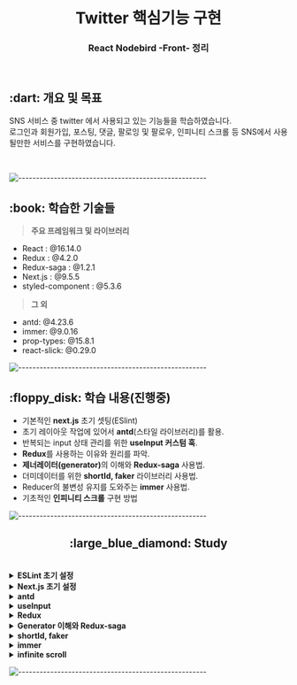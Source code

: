 <h1 align="center">Twitter 핵심기능 구현</h1>
<h3 align="center"> React Nodebird -Front- 정리 </h3> 
<br />

<h2 id="프로젝트소개"> :dart: 개요 및 목표</h2>

<p align="justify">
SNS 서비스 중 twitter 에서 사용되고 있는 기능들을 학습하였습니다. <br />
로그인과 회원가입, 포스팅, 댓글, 팔로잉 및 팔로우, 인피니티 스크롤 등 SNS에서 사용될만한 서비스를 구현하였습니다.
</p>
<br />

![-----------------------------------------------------](https://raw.githubusercontent.com/andreasbm/readme/master/assets/lines/rainbow.png)

<h2 id="사용 기술"> :book: 학습한 기술들</h2>

> **주요 프레임워크 및 라이브러리**

- React : @16.14.0
- Redux : @4.2.0
- Redux-saga : @1.2.1
- Next.js : @9.5.5
- styled-component : @5.3.6

> **그 외**

- antd: @4.23.6
- immer: @9.0.16
- prop-types: @15.8.1
- react-slick: @0.29.0
  <br />

![-----------------------------------------------------](https://raw.githubusercontent.com/andreasbm/readme/master/assets/lines/rainbow.png)

<h2 id="구현목표"> :floppy_disk: 학습 내용(진행중)</h2>

- 기본적인 <b>next.js</b> 초기 셋팅(ESlint)
- 초기 레이아웃 작업에 있어서 <b>antd</b>(스타일 라이브러리)를 활용.
- 반복되는 input 상태 관리를 위한 <b>useInput 커스텀 훅</b>.
- <b>Redux</b>를 사용하는 이유와 원리를 파악.
- <b>제너레이터(generator)</b>의 이해와 <b>Redux-saga</b> 사용법.
- 더미데이터를 위한 <b>shortId, faker</b> 라이브러리 사용법.
- Reducer의 불변성 유지를 도와주는 <b>immer</b> 사용법.
- 기초적인 <b>인피니티 스크롤</b> 구현 방법
  <br />

![-----------------------------------------------------](https://raw.githubusercontent.com/andreasbm/readme/master/assets/lines/rainbow.png)

<h2 align="center" id="next">:large_blue_diamond: Study</h2>
<br>

<details>
<summary><b>ESLint 초기 설정</b></summary>
<div markdown="1">
<br />

> **ESLint**

<p align="justify">
ESlint 는 Javascript, JSX 의 정적 분석 도구입니다. 코드를 분석해 문법적인 오류나 안티 패턴을 찾아주고 일관된 코드 스타일로 작성하도록 도와줍니다.<br />
사람들은 저마다의 코딩 스타일이 있기 때문에, 이를 하나의 코딩 스타일로 바꿔주는 역할을 하게 됩니다.
<br /> ESlint 에는 Shareable Configs 라는 기능이 제공되는데, 이를 이용하면 누군가 만들어 놓은 ESLint 설정을 활용할 수 있습니다. <br />
아래와 같이 초기 설치를 해주겠습니다.
</p>
<br />

```
npm i eslint -D
npm i eslint-plugin-import -D
npm i eslint-plugin-react -D
npm i eslint-plugin-react-hooks -D
npm i eslint-config-airbnb@latest -D
npm i babel-eslint -D
```

<br />

```js
{
  "parser": "babel-eslint", // babel 이 해석해서 최신 문법도 에러 발생 안함
  // "parser" : "@typescript-eslint/parser"
  // 전반적인 Javascript 언어 옵션을 설정
  "parserOptions": {
    "ecmaVersion": 2020, // 사용할 ECMAScript 버전을 설정
    "sourceType": "module", //parser의 export 형식을 설정
    "ecmaFeatures": { // ECMAScript의 언어 확장 기능을 설정
      "jsx": true // JSX 사용 여부
    }
  },
  "env": {
    "browser": true,
    "node": true,
    "es6": true
  },
  "extends": ["airbnb"], // 패기지를 설치하여 설치한 설정을 적용하고자 할 때 extends 에 넣어준다.
  // 플러그인 추가
  "plugins": ["import", "react-hooks"],
  // 사용할 규칙
  "rules": {
    "jsx-a11y/label-has-associated-control": "off",
    "jsx-a11y/anchor-is-valid": "off",
    "no-console": "off", // console.log 등의 호출을 설정 (지금은 클라이언트에 여전히 전달 가능). node.js 에서는 error 로 하는게 유리.
    "no-underscore-dangle": "off", // 식별자에 붙은 _를 허용할지 안할지를 설정한다. 중요한건 식별자에 매달린!
    "react/forbid-prop-types": "off",
    "react/jsx-filename-extension": "off",
    "react/jsx-one-expression-per-line": "off",
    "object-curly-newline": "off", // {} 내 줄바꿈이 필수인지 아닌지에 대한 옵션 처리. 지금은 그냥 꺼버렸다.
    "linebreak-style": "off", // 일관된 줄 바꿈 스타일 적용 설정 ('unix', 'window')
    "no-param-reassign": "off" // 전달된 매개변수에 값을 재할당 하는것을 막아주는 설정
  }
}
```

> 엄격한 스타일 적용을 위해 airbnb 패키지로 설정하였고, 꺼두고 싶은 규칙들을 off 로 설정하였습니다. plugin 에는 react-hooks 를 추가 설정하였습니다.

<h3> 기본 개념 </h3>
<p align="justify">
eslintrc. 파일을 생성 후 위와 같이 셋팅을 해줍니다.  
<br /> ESlint 설정에는 크게 4가지 정도로 구분할 수 있습니다.
</p>

- 환경(env) : 코드가 돌아가는 환경을 설정합니다.
- 전역변수(Globals) : 추가로 사용할 전역변수를 정의할 수 있습니다.
- 규칙(Rules) : 룰의 활성화와 에러들의 수준을 설정합니다.
- 플러그인(plugin) : 위 규칙이나 환경,설정들을 한데 모아둔 집합같은 느낌입니다.
  <br />

<p align="justify">
규칙의 경우 규칙 이름과 이에 대한 설정값으로 'off: 끔', 'warn: 경고', 'error: 오류' 3가지로 나뉩니다. <br />
만일 사용하려는 extends 와 plugin 에서 설정해둔 규칙을 수정하고 싶다면, rules 에서 직접 수정하면 됩니다.
</p>
<br />

- 참고로 prettier 와 설정 충돌을 막고 싶다면, `eslint-config-prettier`
- html 역시 eslint 로 문법 설정을 하고 싶다면, `eslint-plugin-html`

</div>
</details>

<details>
<summary><b>Next.js 초기 설정</b></summary>
<div markdown="1">
<br />

> **Next.js@9**

<p align="justify">
Next.js는 리엑트로 구현 시 CSR 방식으로 인한 SEO(검색 최적화) 문제점을 해소시켜주는 리엑트 프레임워크입니다.<br />
Next.js 를 활용하여 SSR(Server Side Rendering) 구현이 가능해집니다. 
<br />CSR 과 SSR 에 관해서는 아래 링크를 참고해주세요<br />
</p>
<br />

[블로그 참고](https://rock7246.tistory.com/23)

```
npm i next@9
```

<br />

> **getServerSideProps**

<p align="justify">
처음 화면이 렌더링 될 때, 기존 CSR 방식과 달리 SSR 의 경우 서버에서 데이터까지 함께 받아오기 때문에 순차적으로 화면이 나타난다기 보단, 첫 화면에 같이 데이터까지 렌더링 되도록 설정할 수 있습니다. <br />
우선 가장 먼저 첫 화면에서(Home) 데이터를 받아오는 dispatch 부분을 수정해주어야 합니다.
</p>

```js
import { END } from "redux-saga";
// 생략

import wrapper from "../store/configureStore";

const Home = () => {
  // 생략
};

// 이게 있으면 화면그리기 전에 먼저 실행을 합니다.
export const getServerSideProps = wrapper.getServerSideProps(async (context) => {
  console.log(context);
  context.store.dispatch({
    type: LOAD_USER_REQUEST,
  });
  context.store.dispatch({
    type: LOAD_POSTS_REQUEST,
  });
  // success 까지 기다리기 위해서 하는 조치
  context.store.dispatch(END);
  //store.sagaTask 는 기존에 configStore.js 에서 처리합니다
  await context.store.sagaTask.toPromise();
});

export default Home;
```

- 위 코드처럼 처리를 해주면 됩니다. 참고로 context.store.dispatch(END)를 해주지 않으면 요청이 진행된 상태에서 화면을 랜더링 하게 되어, 데이터가 들어오질 않습니다.
- saga가 실행될 수 있도록 await 를 통해 처리해줍니다.

<p align="justify">
다만 처음 데이터가 들어올 때, reducers/index 의 rootReducer 의 구조를 변경해주어야 합니다.
</p>

```js
const rootReducer = (state, action) => {
  switch (action.type) {
    case HYDRATE:
      console.log("HYDRATE", action);
      return action.payload;
    default: {
      const combineReducer = combineReducers({
        user,
        post,
      });
      return combineReducer(state, action);
    }
  }
};
```

<br />

> **쿠키를 같이 전송하기**

<p align="justify">
프론트 서버에서 백엔드 서버에 요청을 보내게 될 때, 문제가 있는데 쿠키를 보내는 것에 문제가 생깁니다. 원래 쿠키를 백엔드 서버로 전달할 때는 브라우저에서 직접 전달을 해주었기에 별다른 조치가 필요없지만, next 초기 렌더링의 경우 프론트서버에서 백엔드 서버로의 요청이기 때문에, 따로 쿠키까지 보내는 코드를 작성해야 합니다. 만일 쿠키를 보내지 않으면 로그인 상태가 유지가 되질 않습니다.
</p>

```js
export const getServerSideProps = wrapper.getServerSideProps(async (context) => {
  // 쿠키를 실제 변수에 넣어줍니다. 요청이 있을 때만
  const cookie = context.req ? context.req.header.cookie : "";
  // 중요한 부분인데, 꼭 이렇게 초기화를 해주어야 합니다.
  axios.defaults.headers.Cookie = "";
  if (context.req && cookie) {
    // 쿠키를 같이 넣어 벡엔드에 전달을 할 준비를 합니다.
    axios.defaults.headers.Cookie = cookie;
  }
  context.store.dispatch({
    // 이후 서버에 요청을 합니다.
    type: LOAD_USER_REQUEST,
  });
  context.store.dispatch({
    type: LOAD_POSTS_REQUEST,
  });
  // success 까지 기다리기 위해서 하는 조치
  context.store.dispatch(END);
  //store.sagaTask 는 기존에 configStore.js 에서 처리함
  await context.store.sagaTask.toPromise();
});
```

<p align="justify">
쿠키를 담아서 백엔드 서버에 전달하는것은 좋으나, getServerSideProps 를 통해 요청을 보낼때마다, `axios.defaults.headers.Cookie` 를 초기화 하지 않는다면, 문제가 발생합니다.
<br /><br /> 프론트 서버는 단 한대이고, 이 서버에 특정 유저의 쿠키가 default 로 저장이 되어있다면, 마치 한 컴퓨터에서 유저1이 로그인을 했는데, 다른 컴퓨터에서 접속을 하니 유저1로 로그인 된 상태가 되어있을 수 있습니다. 심각한 오류이기 때문에 항상 요청마다 초기화를 진행하여야 합니다.
</p>

</div>
</details>

<details>
<summary><b>antd</b></summary>
<div markdown="1">
<br />

> **antd**

<p align="justify">
antd를 통해서 좀 더 쉽게 페이지의 레이아웃을 설정할 수 있습니다.<br />
간단한 메뉴부터, nav, login form, layout 등등 공식 홈페이지를 참고하여 양식에 맞게 적용하면 됩니다. 전반적으로 미리 디자인이 깔끔하게 되어있지만, 수정이 필요하다면 사용자에 성향에 맞게 수정이 가능합니다. 여기선 version 4 를 사용하였습니다. 최근 버전에는 사용법이 약간 달라진 부분이 있으니 항상 공식 문서를 우선적으로 참조합시다.
<br />
</p>
<br />

```
npm i antd@4
npm i @ant-design/icons
```

<br />
<p align='justify'> `@ant-design/icons` 도 설치해두면 아이콘을 설정할 때 아주 유용합니다. 같이 설치합시다. </p>
<br />

> 예제 (AppLayout)

```js
import React, { useState } from "react";
import { useSelector } from "react-redux";
import PropTypes from "prop-types";
import Link from "next/link";
// 이렇게 import 에서 사용할 수 있다.
import { Menu, Input, Row, Col } from "antd";

import UserProfile from "./UserProfile";
import LoginForm from "./LoginForm";
import styled from "styled-components";

const AppLayout = ({ children }) => {
  const { me } = useSelector((state) => state.user);
  return (
    <div>
      <Menu mode="horizontal">
        <Menu.Item>
          <Link href="/">
            <a>노드버드</a>
          </Link>
        </Menu.Item>
        <Menu.Item>
          <Link href="/profile">
            <a>프로필</a>
          </Link>
        </Menu.Item>
        <Menu.Item>
          <SearchInput
            placeholder="input search text"
            enterButton
            style={{
              width: 300,
              verticalAlign: "middle",
            }}
          />
        </Menu.Item>
        <Menu.Item>
          <Link href="/signup">
            <a>회원가입</a>
          </Link>
        </Menu.Item>
      </Menu>
      <Row gutter={8}>
        <Col xs={24} md={6}>
          {me ? <UserProfile /> : <LoginForm />}
        </Col>
        <Col xs={24} md={12}>
          {children}
        </Col>
        <Col xs={24} md={6}>
          <a href="https://rock7246.tistory.com" target="_blank" rel="noreferrer noopenner">
            By Yelihi
          </a>
        </Col>
      </Row>
    </div>
  );
};
AppLayout.prototype = {
  children: PropTypes.node.isRequired,
};

export default AppLayout;

// 기존 스타일을 변경할 때 styled-component 를 활용해도 되고, 아니면 그냥 인라인으로 수정해도 된다.
const SearchInput = styled(Input.Search)`
  vertical-align: middle;
`;
```

<br />
<p align='justify'>각 요소들의 사용법은 공식 문서를 활용하도록 합시다</p>
</br>

[공식 사이트](https://ant.design/)

</div>
</details>

<details>
<summary><b>useInput</b></summary>
<div markdown="1">
<br />

> **useInput**

<p align="justify">
Form 양식을 작업하다보면 수많은 input 창이 나오게 되고 그때마다 반복되는 함수를 사용하기에는 번거로운 점이 있습니다.<br />
그래서 이전에는 하나의 state 에 여러개의 value 를 객체 형식으로 관리하였는데, 이번에 커스텀 훅을 사용하여 좀 더 깔끔한 코드로 작성하고자 하였습니다.
<br />
</p>
<br />

- useInput.js

```js
import { useState, useCallback } from "react";

export default (initialValue = null) => {
  const [value, setValue] = useState(initialValue);
  const handler = useCallback((e) => {
    setValue(e.target.value);
  }, []);
  return [value, handler];
};
```

- return 부분이 중요한데, 초기 상태값과, handler 함수를 반환하게 됩니다. 이 함수를 그대로 활용할 수 있게 됩니다.
  <br />

```js
import useInput from "../hooks/useInput";

const LoginForm = ({ setIsLoggedIn }) => {
  const [id, onChangeId] = useInput("");
  const [password, onChangePassword] = useInput("");
```

- 이런식으로 상태값과 함수를 구조분해로 마치 useState 를 사용하듯이 사용하면 됩니다.
- 만일 setState 가 필요해지는 경우가 발생한다면, 간단하게 커스텀훅으로 돌아가 return 부분에 setState 를 같이 반환하게 하면 됩니다.
  <br />

```js
import { useState, useCallback } from "react";

export default (initialValue = null) => {
  const [value, setValue] = useState(initialValue);
  const handler = useCallback((e) => {
    setValue(e.target.value);
  }, []);
  return [value, handler, setValue];
};
```

</div>
</details>

<details>
<summary><b>Redux</b></summary>
<div markdown="1">
<br />

> **왜 Redux를 사용해야할까**

<p align="justify">
리엑트의 장점은 화면 랜더링을 컴포넌트의 재사용을 활용하여 좀 더 효율적으로 할 수 있다는 점에 있습니다. 이 때 각 컴포넌트에는 상태값들이 존재할 수 있고, 이러한 상태값의 변화가 곧 화면 랜더링의 업데이트로 이어지곤 합니다. 그리고 이러한 상태값 중 일부는 여러 컴포넌트에서 동시에 사용되어야 하는 경우가 발생합니다.<br /><br />
예를 들자면 만약 사용자의 nickname 이 변경되었다고 할 때, 이 nickname 을 사용하는 컴포넌트가 여러개일 수 있고, 실제로 회원정보창, 장바구니창, 게시글, 댓글 등등에서 활용되곤 합니다. 만일 이러한 상태값들이 많아지게 된다면, 단순 props 로 상태값을 전달하는 방식에는 한계점이 느껴지게 되고, 이런 상태값을 저장할 수 있는 공간이 한 공간 이상은 필요하게 됩니다.
<br /><br />이러한 의미에서 Redux와 같은 상태관리 라이브러리가 필요하게 됩니다.<br />
</p>
<br />

```
npm i next-redux-wrapper
npm i redux
```

- next 에서는 추가로 next-redux-wrapper 가 필요합니다.
- store 폴더를 생성해서, configureStore 를 만듭니다.

```js
import { createWrapper } from "next-redux-wrapper";

import reducer from "../reducers";

// store 를 먼저 만들어 주어야 합니다.
const configureStore = () => {
  // store 생성하기
  const store = createStore(reducer);
  return store;
};

const wrapper = createWrapper(configureStore, {
  debug: process.env.NODE_ENV === "development,",
}); // 자세한 설명이 나와서 이걸 설정해주자.

export default wrapper;
```

- 이후 redux 의 상태값을 사용하고자 하는 페이지(컴포넌트)에 가서 아래처럼 설정을 해주면 됩니다.

```js
import React from "react";
import Head from "next/head";
import PropTypes from "prop-types";
import "antd/dist/antd.css";

import wrapper from "../store/configureStore";

const NodeBird = ({ Component }) => {
  return (
    <>
      <Head>
        <title>NodeBird</title>
      </Head>
      <Component />
    </>
  );
};

NodeBird.propTypes = {
  Component: PropTypes.elementType.isRequired,
};

// 컴포넌트를 wrapper 로 감싸주면 됩니다.
export default wrapper.withRedux(NodeBird);
```

- 이렇게 `_app.js` 에 설정해주게 되면, 나머지 모든 컴포넌트에 관해서 redux store 을 활용할 수 있게 됩니다.
  <br />
  <br />

> **Redux 는 어떻게 동작하는가**

<p align="justify">
리덕스는 중앙 저장소에서 데이터를 저장하는데, 이 데이터를 수정하려면 action 을 통해서 바꿀 수 있습니다. 이 action 을 dispatch 하면 중앙저장소가 바뀌게 됩니다. <br /><br />
물론 diapatch 만 한다고 바뀌는것은 아닙니다. 특정 타입인 action 을 받았을 때, 이 타입에 따른 행동 요건을 switch 문으로 reducer 에서 관리하게 됩니다. 
<br /><br />
문제는 각각의 action 에 대한 reducer 의 코드량이 엄청 많아지게 된다는 점인데, 진행됨에 따라 action 들의 기록들이 남게 되어, 뒤로가기도 가능하고, 어떤식으로 상태가 관리되는지 보기 수월하다는 장점이 있습니다.
<br /><br /> 실제로 한번 구현해보겠습니다.
</p>

```js
// 초기 상태값입니다. 여기에 이제 데이터가 추가되거나 삭제됩니다.
const initialState = {
  user: {
    isLoggedIn: false,
    user: null,
    signUpData: {},
    loginData: {},
  },
  post: {
    mainPosts: [],
  },
};

// 이전상태, 액션 => 다음상태 를 만드는 함수
const rootReducer = (state = initialState, action) => {
  switch (action.type) {
    case "LOG_IN":
      return {
        ...state,
        user: {
          ...state.user,
          isLoggedIn: true,
          user: action.data,
        },
      };
    case "LOG_OUT":
      return {
        ...state,
        user: {
          ...state.user,
          isLoggedIn: false,
          user: null,
        },
      };
    default:
      return {
        ...state,
      };
  }
};

export default rootReducer;
```

- 위 코드는 login,logout 에 대한 reducer store 입니다.
- 불변성을 지켜주어야 하기에 스프레드 연산자를 통해 얇은 복사를 하고 있습니다.
- 해당 컴포넌트에서 action 을 건내주면 rootReducer 는 이 type 에 따른 state 값을 변화시켜줍니다.
- reducer 에 action 을 보내는 함수는 밑과 같습니다.

```js
export const loginAction = (data) => {
  return {
    type: "LOG_IN", // reducer 는 이 type 을 통해서 취할 행동을 결정합니다.
    data: data, // 필요한 data 를 같이 전달하게 됩니다.
  };
};

export const logoutAction = () => {
  return {
    type: "LOG_OUT",
  };
};
```

> 위 함수는 store 에서 정의한 함수입니다. 컴포넌트에서 직접 dispatch를 해도되지만, action 함수를 미리 만들어서 dipatch 에서 함수를 넣어 전달해도 됩니다. 사용자의 편의에 따라 합시다.

- reducer 는 상태값을 변화시키고, 이 상태값을 컴포넌트는 그대로 가져와서 사용하면 됩니다.

```js
// useSelector 를 통해서 상태값을 가져올 수 있습니다.
// 컴포넌트 어디던지 가능합니다.
import { useSelector } from "react-redux";

const AppLayout = ({ children }) => {
  const isLoggedIn = useSelector((state) => state.user.isLoggedIn);
  // 이런식으로 상태값을 가져와 밑에 그대로 활용하면 됩니다.

	return (
	....


	<Col xs={24} md={6}>
          {isLoggedIn ? <UserProfile /> : <LoginForm />}
        </Col>
```

- dispatch 보내는 방법은 역시나 간단합니다.
- useDispatch 를 통해서 dispatch를 정의하고 그대로 사용하면 됩니다.

```js
import { useDispatch } from "react-redux";
import { loginAction } from "../reducers";

const LoginForm = () => {
  const dispatch = useDispatch();

	const onSubmitForm = useCallback(() => {
    // id, password 를 데이터로 전달합니다.
    dispatch(loginAction({ id, password }));
  }, [id, password]);
```

<br />

> **Redux Devtools**

<p align='justify'>크롬에서 확장프로그램을 설치가 가능합니다. 설정할 때는 개발자 모드에서만 작동하도록 설정하는것이 좋습니다. 크롬과 npm 내 둘다 설치가 되어있어야 사용 가능합니다.</p>

```
npm i redux-devtools-extension
npm i @redux-devtools/extension
```

<p align='justify'>configureStore.js 에 아래와같이 설정을 해줍시다.</p>

```js
import { applyMiddleware, createStore, compose } from "redux";
import { createWrapper } from "next-redux-wrapper";
import { composeWithDevTools } from "redux-devtools-extension";

import reducer from "../reducers";

const configureStore = (context) => {
  console.log(context);
  const middlewares = [];
  // 개발자 모두에 한해서 Devtools 를 사용하겠다는 것입니다.
  const enhancer = process.env.NODE_ENV === "production" ? compose(applyMiddleware(...middlewares)) : composeWithDevTools(applyMiddleware(...middlewares));
  const store = createStore(reducer, enhancer);
  return store;
};

const wrapper = createWrapper(configureStore, {
  debug: process.env.NODE_ENV === "development",
});

export default wrapper;
```

</div>
</details>

<details>
<summary><b>Generator 이해와 Redux-saga</b></summary>
<div markdown="1">
<br />

> **generator**

<p align="justify">
Generator함수는 중단점이 있는 함수라고 생각하면 됩니다.<br /><br />
자바스크립트에서 함수를 실행하게 되면 코드 전부가 실행이 되게 되는데, 제너레이터함수는 yield 라는 일정 중단점에서 멈추게 됩니다. 딱 여기까지만 실행하고 이후 코드를 실행시키고 싶으면 next()를 통해 호출하게 되면 가능합니다. 
</p>

```js
const gen = function* () {
  console.log(1);
  yield;
  console.log(2);
  yield;
  console.log(3);
  yield 4;
};

const generator = gen();

generator; // gen {<suspended>}

generator.next();
// 1
// {value: undefined, done: false}

generator.next();
// 2
// {value: undefined, done: false}

generator.next();
// 3
// {value: 4, done: false}

generator.next();
// {value: undefined, done: true}
```

- yield 부분에서 계속해서 중단이 이뤄짐을 확인할 수 있습니다.

```js
const gen = function* (){
	while(true){
		yield '무한';
	}
}

const g = gen();

g.next()
// {value: '무한' , done: false}
// 이러한 객체 형식을 yield 가 반환합니다.

g.next()
// {value: '무한' , done: false}

g.next()
// {value: '무한' , done: false}

g.next()
// {value: '무한' , done: false}

g.next()
// {value: '무한' , done: false}

g.next()
// {value: '무한' , done: false}

....
```

<p align="justify">
원래 자바스크립트에서 while(true) 의 경우 조건 후 break 를 걸어두지 않는다면, 무한 루프에 빠지게 되는데, 제너레이터는 실행 개념이 다릅니다. 왜냐하면 yield 에서 멈추기 때문에 next() 를 통해서 위 코드처럼 계속해서 호출을 할 수 있습니다. <br /><br />
이러한 특성은 마치 이벤트리스너와 비슷한데, 어떠한 특정 조건(클릭같은)에 g.next() 가 호출이 된다면 이벤트리스너와 같다고 할 수 있겠습니다.<br /><br />
제너레이터 함수의 경우 Caller 와 Calle 로 나눠서 생각해볼 수 있습니다. 앞에서 함수 호출 시 yield 에서 반환 객체가 나온다고 하였는데, 이러한 제너레이터 함수를 계속 next해주는 역할을 담당하는 것이 Caller 입니다. Caller 는 제너레이터함수가 반환한 Calle(객체, 제너레이터)를 가지고 로직을 수행하게 됩니다. 게속 함수를 호출할지 아니면 중단할지 등등을 결정할 수 있게 됩니다.
</p>

<br />

> **saga**

<p align="justify">
saga는 위에서 살펴본 제너레이터함수의 특징을 활용합니다. <b>Redux-saga 에서 saga 가 바로 제너레이터함수 입니다.</b> 그렇다면 이러한 함수를 호출하는 역할을 하는 Caller 가 필요한데, 이 역할을 미들웨어에서 수행하게 됩니다. <b>미들웨어는 Saga(제너레이터함수)를 끊임없이 동작시킵니다.</b> 따라서 우선 미들웨어 설정이 필요합니다. 
</p>

```
npm i redux-saga
```

- configStore.js 에서 미들웨어 설정을 해줍니다.

```js
import createSagaMiddleware from "redux-saga";

// saga 폴더에서 saga(제너레이터함수)가 담긴 rootSaga 를 가져옵니다.
import rootSaga from "../sagas";

const configureStore = (context) => {
  // Caller 역할을 할 미들웨어를 생성합니다.
  const sagaMiddleware = createSagaMiddleware();
  // 미들웨어 안에 넣어줍니다.
  const middlewares = [sagaMiddleware];
  const enhancer = process.env.NODE_ENV === "production" ? compose(applyMiddleware(...middlewares)) : composeWithDevTools(applyMiddleware(...middlewares));
  const store = createStore(reducer, enhancer);
  // 중요한 부분인데 아까도 설명하였듯이 Caller 역할을 하기에
  // 계속해서 미들웨어는 돌아가야 합니다.
  // 그래서 sagaMiddleware.run 을 통해서 미들웨어를 돌려줍니다.
  // redux-saga 는 미들웨어에 우리의 saga(rootSaga)를 등록하고 수행합니다.
  store.sagaTask = sagaMiddleware.run(rootSaga);
  return store;
};
```

- 이를 통해 미들웨어는 saga를 계속해서 실행시킬 것입니다.
- 그리고 saga에서 오는 제너레이터를(명령) 실행해주는 역할을 하게 됩니다.

<p align="justify">
조금의 이해를 돕기 위해, redux-thunk 와 비교를 하게 되면, redux-thunk 에서 비동기를 처리하는 과정의 예시 코드를 살펴보겠습니다.
</p>

```js
function asyncIncrement() {
  return async (dispatch) => {
    await delay(1000);
    dispatch({ type: "INCREMENT" });
  };
}
```

<p align="justify">
위 코드에서 await 를 통해 실제로 1초의 딜레이 이후 dispatch 를 실행하게 됩니다. 즉 비동기적인 처리가 함수 내부에 들어가 있습니다. 직접 함수에서 처리하는 거죠.
</p>

```js
function* asyncIncrement() {
  // Saga는 아래와 같이 간단한 형태의 명령만 yield 합니다.
  yield call(delay, 1000); // {CALL: {fn: delay, args: [1000]}}
  yield put({ type: "INCREMENT" }); //  {PUT: {type:'INCREMENT'}}
}
```

<p align="justify">
그와 달리 saga 에서 yield 는 이펙트생성자(call, put) 을 통해서 제너레이터(객체, 이펙트) 만 생성하여 이를 미들웨어에 전달합니다. <b>그러니깐 마치 '이거 1초 딜레이 하시구', '이 타입을 dispatch 하세요' 라고 미들웨어에게 명령을 하는 것입니다. 제너레이터함수 에서는 직접 비동기 처리를 하지 않는 것입니다. </b> <br /><br />
이러한 방식의 장점은 실제 위 코드를 테스트하는 과정에서 얻을 수 있습니다. 
</p>

```js
// saga 가 전달하는 명령이, 실제 의도하고자 한 명령과 일치하는지만 확인하면 됩니다. 1초를 기다릴 이유가 없습니다.

const gen = asyncIncrement();
expect(gen.next().value).toEqual(call(delay, 1000));
expect(gen.next().value).toEqual(put({ type: "INCREMENT" }));
```

<br />

> **effect**

<p align="justify">
앞에서 이펙트 생성자가 이펙트를 만든다고 하였는데, 이펙트는 제너레이터 라고 생각하면 됩니다. 이펙트는 객체일 뿐입니다. 어떤 사람이 '나는 밥을 먹을꺼야' 라고 말을 했다고 쳐도, 실제로 이 말은 그냥 말일 뿐입니다. 밥을 먹은것이 아니죠. <br /><br /> 마찮가지로 이펙트는 그저 객체일 뿐, 이 객체를 참조하여 직접 객체의 정보대로 실행하는것은 미들웨어가 하게 됩니다. 그리고 그 결과를 다시 제너레이터 함수(saga) 에 전달하는 것입니다. 그러면 다시 saga 는 미들웨어에 그 다음 명령을 전달하고, 미들웨어는 실행하고... 이렇게 계속해서 진행이 되게 됩니다.<br /><br /> saga 는 이러한 이펙트 생성자가 다양하게 존재합니다. take, call, delay, takeLatest, put 등등 다양한 명령을 전달할 수 있으니, 이는 공식 API 를 참고하면 될 것 같습니다.
</p>

[공식 API](https://redux-saga.js.org/docs/api/#effect-creators)
<br />

> **rootSaga 셋팅하기**

<p align="justify">
예시를 통해서 셋팅의 과정을 살펴보겠습니다.
</p>

```js
import { all, call, fork, put, take, takeLatest } from "redux-saga/effects";
import axios from "axios";

function logInAPI(data) {
  // 주의할 점은 여긴 일반함수입니다.
  return axios.post("/api/login", data);
}

function* logIn(action) {
  // post 해줘야 하니 action.data 를 넘깁니다.
  try {
    yield put({
      // yield를 통해 제너레이터를 미들웨어에 전달합니다.
      type: "LOG_IN_REQUEST",
    });
    const result = yield call(logInAPI, action.data); // call 은 동기고 fork 는 비동기적으로 작동합니다. 그러니깐 call 을 해야지 위 axios 결과값을 기다립니다.
    yield put({
      // put = dispatch
      type: "LOG_IN_SCCCESS",
      data: result.data,
    });
  } catch (err) {
    yield put({
      type: "LOG_IN_FAILURE",
      data: err.response.data,
    });
  }
}

function* watchLogIn() {
  // 이벤트리스너 같은느낌입니다.
  yield takeLatest("LOG_IN_REQUEST", logIn); // login action 실행될 때까지 기다리라고 명령을 미들웨어에 전달합니다.
}

function* watchLogOut() {
  yield takeLatest("LOG_OUT_REQUEST", logOut);
}

export default function* rootSaga() {
  yield all([fork(watchLogIn), fork(watchLogOut)]); // 마치 이벤트 리스너를 등록해준다 생각합시다.
}
```

- saga 폴더에 rootSaga 를 만들어주고 재너레이터 함수를 생성합니다.
- rootSaga 가 실행되면 위 2가지 함수가 백그라운드에 이벤트리스너가 존재하듯 Type action 을 기다립니다.
- action 이 들어오게 되면, 위 login 함수가 실행이 됩니다.(logout 은 생략하였습니다..)
- 서버의 결과값에 따라 try, catch 를 통해 2가지 형식의 type을 구분하여 미들웨어에게 명령을 내립니다.

<p align="justify">
여기서 이펙트생성자에 대해 좀 더 살펴보겠습니다. watchlogin 에서 takeLeast 이펙트 생성자를 사용한것은 이유가 있습니다.<br /><br />
예를 들어서 로그인 요청을 통해 한번 로그인이 실행될 때, 만약 이펙트생성자를 take 로 하게 되면, action 을 받음과 동시에 watchlogin 은 사라지게 됩니다. 이벤트리스너처럼 계속 남아있지 않습니다. while(true) 루프를 통해서 처리해도 되지만, saga 는 여러가지 이펙트생성자를 제공하고, 이를 통해 takeLeast 를 써서 계속 남겨두도록 명령하는것이 가능합니다. 또한, takeLaest 의 경우 debounce 의 성질을 가지고 있습니다. 만일 요청버튼을 순간 연속으로 눌렀을 경우 마지막 클릭부분만 요청이 가도록 해줍니다.
</p>

</div>
</details>

<details>
<summary><b>shortId, faker</b></summary>
<div markdown="1">
<br />

> **shortId**

<p align="justify">
더미 데이터를 만들때 id 를 자동적으로 생성해주는 라이브러리 입니다.<br />
id 값은 리엑트에서 리스트 구조에 고유한 key 값이 존재해야한다는 점에서 중요한데, 이를 간단하게 고유한 id 를 만들어 주기 때문에 편리합니다.
<br />아래처럼 설치합시다<br />
</p>
<br />

```
npm i shortId
```

- 더미데이터 예시입니다.

```js
Images: [
        {
          id: shortId.generate(),
          src: "https://bookthumb-phinf.pstatic.net/cover/137/995/13799585.jpg?udate=20180726",
        },
        {
          id: shortId.generate(),
          src: "https://gimg.gilbut.co.kr/book/BN001958/rn_view_BN001958.jpg",
        },
        {
          id: shortId.generate(),
          src: "https://gimg.gilbut.co.kr/book/BN001998/rn_view_BN001998.jpg",
        },
      ],
      Comments: [
        {
          id: shortId.generate(),
          User: {
            id: shortId.generate(),
            nickname: "nero",
          },
          content: "우와 개정판이 나왔군요~",
        },
        {
          id: shortId.generate(), // 이렇게 id 가 있어야 한다.
          User: {
            id: shortId.generate(),
            nickname: "hero",
          },
          content: "얼른 사고싶어요~",
        },
```

<br />

> **faker**

<p align="justify">
역시나 더미데이터를 생성하는 데 유리한 라이브러리 입니다.<br />
다만 이 라이브러리가 업데이트 부분에서 좀 문제가 있어서, 버전을 @5로 지정해서 사용하는것을 추천합니다. (혹은 @faker-js/faker 를 사용합시다)
<br />아래처럼 설치합시다<br />
</p>
<br />
```
npm i faker@5
npm i @faker-js/faker
```

- 사용법은 공식 홈페이지를 활용해서 필요한 부분들을 체워주면 됩니다.

```js
initialState.mainPosts = initialState.mainPosts.concat(
  Array(20)
    .fill()
    .map(() => ({
      id: shortId.generate(),
      User: {
        id: shortId.generate(),
        nickname: faker.internet.userName(),
      },
      content: faker.lorem.paragraph(),
      Images: [
        {
          src: faker.image.cats(),
        },
      ],
      Comments: [
        {
          id: shortId.generate(),
          User: {
            id: shortId.generate(),
            nickname: faker.internet.userName(),
          },
          content: faker.word.adjective(),
        },
      ],
    }))
);
```

<br />

[@faker-js/faker](https://www.npmjs.com/package/@faker-js/faker)

</div>
</details>

<details>
<summary><b>immer</b></summary>
<div markdown="1">
<br />

> **immer**

<p align="justify">
Redux 는 상태를 변경해줄 때 불변성을 지켜주었어야 했고, 스프레드 연산자를 주로 사용했습니다. (툴킷을 사용하지 않는다는 가정하에) <br />
상황에 따라선 코드가 복잡해지곤 하는데, 이를 간단하게 바꿔줄 라이브러리가 immer 입니다.
<br />아래처럼 설치합시다<br />
</p>
<br />

```
npm i immer
```

- immer 사용 예시입니다.

```js
import produce from 'immer';


export default (state = initialState, action) => {
  return produce(state, (draft) => {
    switch (action.type) {
      case ADD_POST_REQUEST: {
        draft.addPostLoading = true;
        draft.addPostDone = false;
        draft.addPostError = null;
        break;
      }

		// ....
			case default:
				break;
```

- produce 를 import 하여, return 부분을 produce로 감싸줍니다.
- draft 를 state 대신 치환해줍니다.
- 장점은 역시나 복잡한 코드를 단순하게 해준다는 점에 있습니다.

```js
case ADD_COMMENT_SUCCESS: {
        const postIndex = state.mainPosts.findIndex(
           (v) => v.id === action.data.postId
         );
         const post = { ...state.mainPosts[postIndex] };
         post.Comments = [dummyComment(action.data.content), ...post.Comments];
         const mainPosts = [...state.mainPosts];
         mainPosts[postIndex] = post;
         return {
           ...state,
           mainPosts,
           addCommentLoading: false,
           addCommentDone: true,
         };
      }
```

- 위 코드는 댓글을 생성할 때의 reducer 코드입니다.
- 불변성을 지켜주기 위해서, 특정 post 를 얕은 복사를 하고, 그 내부 댓글 들도 얕은 복사를 해줍니다.
- 이후 댓글을 추가하고, 얕은 복사된 mainPost 에 post를 치환해줍니다.
- 얼핏 간단한 과정도, 불변성을 지켜주는 과정에서 코드가 복잡해지기 시작합니다.

```js
case ADD_COMMENT_SUCCESS: {
        const post = draft.mainPosts.find((v) => v.id === action.data.postId);
        post.Comments.unshift(dummyComment(action.data.content));
        draft.addCommentLoading = false;
        draft.addCommentDone = true;
        break;
      }
```

- 위 코드는 immer 를 활용한 코드입니다. 동일하게 댓글을 추가하는 과정입니다
- 비교 시 훨씬 간단해진 코드를 확인할 수 있습니다.
- post 를 찾아 그 내부 comment 배열에 새로생성된 댓글을 추가해주면 끝입니다.
- immer 의 특징은 오히려 불변성을 지켜주지 말아야 한다는 점에 있습니다.

<br />

</div>
</details>

<details>
<summary><b>infinite scroll</b></summary>
<div markdown="1">
<br />

> **infinite scroll**

<p align="justify">
추가적으로 react-visualized 같은 react windowing 기법을 익히면 더욱 좋지만 우선 기본 원리부터 파악해보고자 합니다.<br />
무한 스크롤을 적용하기 위해, 이벤트리스너에서 스크롤에 관련된 지식을 먼저 학습해야 합니다.
<br />원래를 생각해보면 어느정도 지점의 스크롤 위치에 도달했을 때, 데이터를 추가적으로 가져오면 됩니다. 즉, 특정 지점에서 요청을 보내도록 해야합니다. 그렇기 때문에 특정 위치를 알아야 합니다. <br />
</p>
<br />

```Js
window.addEventListener('scroll', onScroll)
```

- scroll 이벤트를 useEffect 로 생성할 수 있습니다.
- 참고로 이벤트 생성과 더불어 컴포넌트 소멸 시 이벤트를 지워주는것 까지 고려해야 합니다.
- 이제 특정 위치를 파악해봅시다

```js
console.log(window.scrollY, document.documentElement.clientHeight, document.documentElement.scrollHeight);
```

- window.scrollY : 사용자가 스크롤을 내릴 때의 순간의 위치값
- document.documentElement.clientHeight : 사용자가 사용하는 화면상의 세로폭
- document.documentElement.scrollHeight : 스크롤로 포함된 전체 총 높이

```js
window.scrollY > document.documentElement.scrollHeight - document.documentElement.clientHeight - 1200;
```

- 즉, 위처럼 표현하면 무한 스크롤을 구현하는 기본 조건을 나타낼 수 있습니다
- 뒤에 빼주는 숫자는 스크롤이 채 끝까지 내려가기 전에 로딩을 불러오고자 하여 일정 수치를 빼준것입니다.
- 전체 코드로 표현해보면 아래와 같습니다.

```js
useEffect(() => {
  // 이벤트리스너에 대응하는 함수입니다.
  function onScroll() {
    // 일정 높이까지 스크롤이 되었다면
    if (window.scrollY > document.documentElement.scrollHeight - document.documentElement.clientHeight - 1200) {
      // 요청을 보내게 됩니다.
      if (hasMorePost && !loadPostLoading) {
        dispatch({
          type: LOAD_POSTS_REQUEST,
        });
      }
    }
  }
  window.addEventListener("scroll", onScroll);
  return () => {
    // 컴포넌트가 소멸하면 이벤트 역시 소멸시켜주어야 합니다.
    window.removeEventListener("scroll", onScroll);
  };
}, [hasMorePost, loadPostLoading]);
```

- 여기서 hasMorePost 는 계속해서 데이터를 가져오긴 그러하니, 이 상태가 false 가 된다면(예를 들어 어떠한 포스트 글의 갯수가 60개가 된다면) 더이상 dispatch 를 실행하지 않겠다는 의도입니다.
- loadPostLoading 은 saga 를 통해 takeLatest 를 걸었다고 한들 요청 자체는 무수히 많이 들어가기 때문에, loadPostLoading 이 true 상태라면 더이상 요청하지 않는다는 방법입니다.
- 이러한 처리가 필요한 이유는, 스크롤 이벤트의 경우 콘솔로 scrollY 를 찍어보면 알겠지만 정말 순간적으로 무수히 많이 이벤트를 호출하기 때문입니다.

```js
      case LOAD_POSTS_SUCCESS: {
        draft.loadPostLoading = false;
        draft.loadPostDone = true;
        draft.mainPosts = draft.mainPosts.concat(action.data);
        draft.hasMorePost = draft.mainPosts.length === 10; // 10개씩을 불러오고 만약 남은 개 8개이면 false 가 됩니다.
        break;
      }
```

- 이렇게 요청이 성공적으로 끝나면 다시 loadPostLoading 을 false 로 변경해주어 dispatch 요청이 갈 수 있도록 설정이 됩니다.

</div>
</details>

![-----------------------------------------------------](https://raw.githubusercontent.com/andreasbm/readme/master/assets/lines/rainbow.png)
